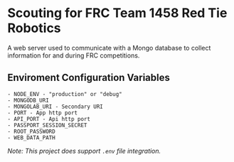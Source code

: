 # Scouting for FRC Team 1458 Red Tie Robotics

A web server used to communicate with a Mongo database to collect information for and during FRC competitions.

## Enviroment Configuration Variables
	- NODE_ENV - "production" or "debug"
	- MONGODB_URI
	- MONGOLAB_URI - Secondary URI
	- PORT - App http port
	- API_PORT - Api http port
	- PASSPORT_SESSION_SECRET
	- ROOT_PASSWORD
	- WEB_DATA_PATH

*Note: This project does support `.env` file integration.*